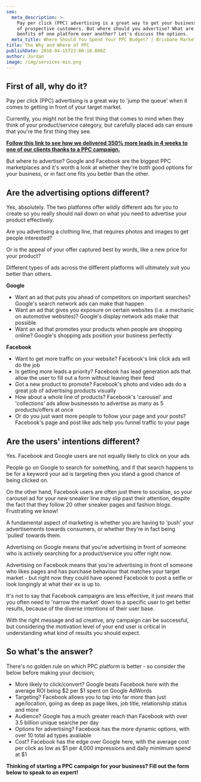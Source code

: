 ```yaml
---
seo:
  meta_description: >-
    Pay per click (PPC) advertising is a great way to get your business in front
    of prospective customers. But where should you advertise? What are the
    benfits of one platform over another? Let's discuss the options.
  meta_title: Where Should You Spend Your PPC Budget? | Brisbane Marketing Agency
title: The Why and Where of PPC
publishDate: 2018-04-15T23:00:10.000Z
author: Jordan
image: /img/services-min.png
---
```

## First of all, why do it?

Pay per click (PPC) advertising is a great way to 'jump the queue' when it comes to getting in front of your target market.

Currently, you might not be the first thing that comes to mind when they think of your product/service category, but carefully placed ads can ensure that you're the first thing they see.

[**Follow this link to see how we delivered 350% more leads in 4 weeks to one of our clients thanks to a PPC campaign.**](https://marketplacestrategysolutions.com.au/work/350-more-leads-in-4-weeks/)

But where to advertise? Google and Facebook are the biggest PPC marketplaces and it's worth a look at whether they're both good options for your business, or in fact one fits you better than the other.

## Are the advertising options different?

Yes, absolutely. The two platforms offer wildly different ads for you to create so you really should nail down on what you need to advertise your product effectively.

Are you advertising a clothing line, that requires photos and images to get people interested?

Or is the appeal of your offer captured best by words, like a new price for your product?

Different types of ads across the different platforms will ultimately suit you better than others.

**Google**

* Want an ad that puts you ahead of competitors on important searches? Google's search network ads can make that happen
* Want an ad that gives you exposure on certain websites (i.e. a mechanic on automotive websites)? Google's display network ads make that possible
* Want an ad that promotes your products when people are shopping online? Google's shopping ads position your business perfectly

**Facebook**

* Want to get more traffic on your website? Facebook's link click ads will do the job
* Is getting more leads a priority? Facebook has lead generation ads that allow the user to fill out a form without leaving their feed
* Got a new product to promote? Facebook's photo and video ads do a great job of advertising products visually
* How about a whole line of products? Facebook's 'carousel' and 'collections' ads allow businesses to advertise as many as 5 products/offers at once
* Or do you just want more people to follow your page and your posts? Facebook's page and post like ads help you funnel traffic to your page

## Are the users' intentions different?

Yes.  Facebook and Google users are not equally likely to click on your ads.

People go on Google to search for something, and if that search happens to be for a keyword your ad is targeting then you stand a good chance of being clicked on.

On the other hand, Facebook users are often just there to socialise, so your carousel ad for your new sneaker line may slip past their attention, despite the fact that they follow 20 other sneaker pages and fashion blogs. Frustrating we know!

A fundamental aspect of marketing is whether you are having to 'push' your advertisements towards consumers, or whether they're in fact being 'pulled' towards them.

Advertising on Google means that you're advertising in front of someone who is actively searching for a product/service you offer right now.

Advertising on Facebook means that you're advertising in front of someone who likes pages and has purchase behaviour that matches your target market - but right now they could have opened Facebook to post a selfie or look longingly at what their ex is up to.

It's not to say that Facebook campaigns are less effective, it just means that you often need to 'narrow the market' down to a specific user to get better results, because of the diverse intentions of their user base.

With the right message and ad creative, any campaign can be successful, but considering the motivation level of your end user is critical in understanding what kind of results you should expect.

## So what's the answer?

There's no golden rule on which PPC platform is better - so consider the below before making your decision;

* More likely to click/convert? Google beats Facebook here with the average ROI being $2 per $1 spent on Google AdWords
* Targeting? Facebook allows you to tap into far more than just age/location, going as deep as page likes, job title, relationship status and more
* Audience? Google has a much greater reach than Facebook with over 3.5 billion unique searche per day
* Options for advertising? Facebook has the more dynamic options, with over 10 total ad types available
* Cost? Facebook has the edge over Google here, with the average cost per click as low as $1 per 4,000 impressions and daily mimimum spend at $1

**Thinking of starting a PPC campaign for your business? Fill out the form below to speak to an expert!**
